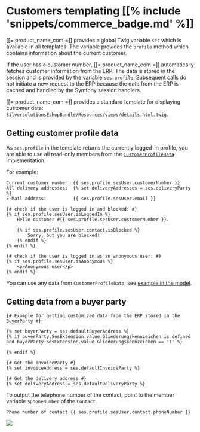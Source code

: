 # Customers templating [[% include 'snippets/commerce_badge.md' %]]

[[= product_name_com =]] provides a global Twig variable `ses` which is available in all templates.
The variable provides the `profile` method which contains information about the current customer.

If the user has a customer number, [[= product_name_com =]] automatically fetches customer information from the ERP.
The data is stored in the session and is provided by the variable `ses.profile`.
Subsequent calls do not initiate a new request to the ERP because the data from the ERP is cached and handled by the Symfony session handlers.

[[= product_name_com =]] provides a standard template for displaying customer data:
`SilversolutionsEshopBundle/Resources/views/details.html.twig`.

## Getting customer profile data

As `ses.profile` in the template returns the currently logged-in profile, you are able to use all read-only members from the [`CustomerProfileData`](customers_api/customer_profile_data_components/customer_profile_data_model.md) implementation.

For example:

``` html+twig
Current customer number: {{ ses.profile.sesUser.customerNumber }}
All delivery addresses:  {% set deliveryAddresses = ses.deliveryParty %}
E-Mail address:          {{ ses.profile.sesUser.email }}
 
{# check if the user is logged in and blocked: #}
{% if ses.profile.sesUser.isLoggedIn %}
    Hello customer #{{ ses.profile.sesUser.customerNumber }}.
 
    {% if ses.profile.sesUser.contact.isBlocked %}
        Sorry, but you are blocked!
    {% endif %}
{% endif %}
 
{# check if the user is logged in as an anonymous user: #}
{% if ses.profile.sesUser.isAnonymous %}
    <p>Anonymous user</p>
{% endif %}
```

You can use any data from `CustomerProfileData`, see [example in the model](customers_api/customer_profile_data_components/customer_profile_data_model.md).

## Getting data from a buyer party

``` html+twig
{# Example for getting customized data from the ERP stored in the BuyerParty #}

{% set buyerParty = ses.defaultBuyerAddress %}
{% if buyerParty.SesExtension.value.Gliederungskennzeichen is defined and buyerParty.SesExtension.value.Gliederungskennzeichen == '1' %}

{% endif %}

{# Get the invoiceParty #}
{% set invoiceAddress = ses.defaultInvoiceParty %}

{# Get the delivery address #} 
{% set deliveryAddress = ses.defaultDeliveryParty %}
```

To output the telephone number of the contact, point to the member variable `$phoneNumber` of the `Contact`.

``` 
Phone number of contact {{ ses.profile.sesUser.contact.phoneNumber }}
```

![](../img/customer_templating.png)
